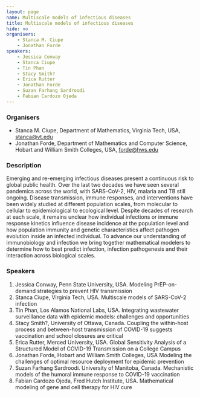 ```yaml
---
layout: page
name: Multiscale models of infectious diseases
title: Multiscale models of infectious diseases
hide: no
organisers:
    - Stanca M. Ciupe
    - Jonathan Forde
speakers:
    - Jessica Conway
    - Stanca Ciupe
    - Tin Phan
    - Stacy Smith?
    - Erica Rutter
    - Jonathan Forde
    - Suzan Farhang Sardroodi
    - Fabian Cardozo Ojeda
---
```

### Organisers

- Stanca M. Ciupe, Department of Mathematics, Virginia Tech, USA, stanca@vt.edu
- Jonathan Forde, Department of Mathematics and Computer Science, Hobart and William Smith Colleges, USA, forde@hws.edu

### Description

Emerging and re-emerging infectious diseases present a continuous risk to global public health. Over the last two decades we have seen several pandemics across the world, with SARS-CoV-2, HIV, malaria and TB still ongoing. Disease transmission, immune responses, and interventions have been widely studied at different population scales, from molecular to cellular to epidemiological to ecological level. Despite decades of research at each scale, it remains unclear how individual infections or immune response kinetics influence disease incidence at the population level and how population immunity and genetic characteristics affect pathogen evolution inside an infected individual. To advance our understanding of immunobiology and infection we bring together mathematical modelers to determine how to best predict infection, infection pathogenesis and their interaction across biological scales.

### Speakers

1. Jessica Conway, Penn State University, USA. Modeling PrEP-on-demand strategies to prevent HIV transmission
2. Stanca Ciupe, Virginia Tech, USA. Multiscale models of SARS-CoV-2 infection
3. Tin Phan, Los Alamos National Labs, USA. Integrating wastewater surveillance data with epidemic models: challenges and opportunities
4. Stacy Smith?, University of Ottawa, Canada. Coupling the within-host process and between-host transmission of COVID-19 suggests vaccination and school closures are critical
5. Erica Rutter, Merced University, USA. Global Sensitivity Analysis of a Structured Model of COVID-19 Transmission on a College Campus
6. Jonathan Forde, Hobart and William Smith Colleges, USA Modeling the challenges of optimal resource deployment for epidemic prevention
7. Suzan Farhang Sardroodi. University of Manitoba, Canada.
 Mechanistic models of the humoral immune response to COVID-19 vaccination
8. Fabian Cardozo Ojeda, Fred Hutch Institute, USA. Mathematical modeling of gene and cell therapy for HIV cure
